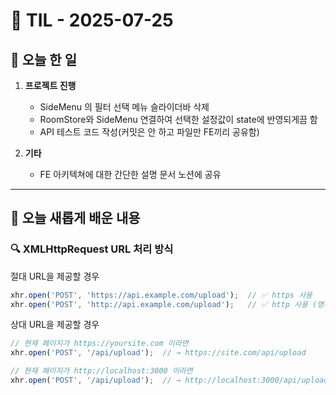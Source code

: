 # 📅 TIL - 2025-07-25

## 📌 오늘 한 일
1. **프로젝트 진행**
   - SideMenu 의 필터 선택 메뉴 슬라이더바 삭제
   - RoomStore와 SideMenu 연결하여 선택한 설정값이 state에 반영되게끔 함
   - API 테스트 코드 작성(커밋은 안 하고 파일만 FE끼리 공유함)

2. **기타**
   - FE 아키텍쳐에 대한 간단한 설명 문서 노션에 공유

---

## 📖 오늘 새롭게 배운 내용

### 🔍 XMLHttpRequest URL 처리 방식
절대 URL을 제공할 경우
```javascript
xhr.open('POST', 'https://api.example.com/upload');  // ✅ https 사용
xhr.open('POST', 'http://api.example.com/upload');   // ✅ http 사용 (명시적)
```  
상대 URL을 제공할 경우
```javascript
// 현재 페이지가 https://yoursite.com 이라면
xhr.open('POST', '/api/upload');  // → https://site.com/api/upload

// 현재 페이지가 http://localhost:3000 이라면  
xhr.open('POST', '/api/upload');  // → http://localhost:3000/api/upload
```